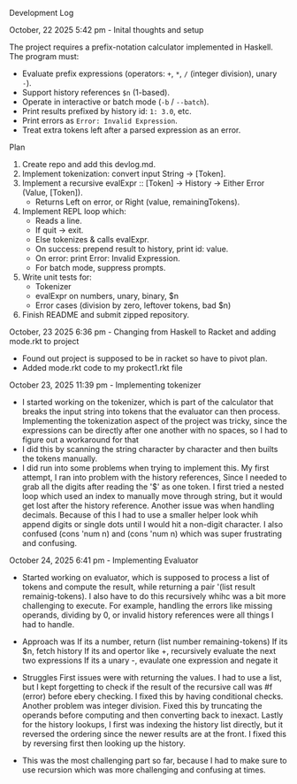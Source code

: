 Development Log

October, 22 2025 5:42 pm - Inital thoughts and setup

The project requires a prefix-notation calculator implemented in Haskell. The program must:
- Evaluate prefix expressions (operators: `+`, `*`, `/` (integer division), unary `-`).
- Support history references `$n` (1-based).
- Operate in interactive or batch mode (`-b` / `--batch`).
- Print results prefixed by history id: `1: 3.0`, etc.
- Print errors as `Error: Invalid Expression`.
- Treat extra tokens left after a parsed expression as an error.

Plan
1. Create repo and add this devlog.md.
2. Implement tokenization: convert input String → [Token].
3. Implement a recursive evalExpr :: [Token] -> History -> Either Error (Value, [Token]).
   - Returns Left on error, or Right (value, remainingTokens).
4. Implement REPL loop which:
   - Reads a line.
   - If quit → exit.
   - Else tokenizes & calls evalExpr.
   - On success: prepend result to history, print id: value.
   - On error: print Error: Invalid Expression.
   - For batch mode, suppress prompts.
5. Write unit tests for:
   - Tokenizer
   - evalExpr on numbers, unary, binary, $n
   - Error cases (division by zero, leftover tokens, bad $n)
6. Finish README and submit zipped repository.

October, 23 2025 6:36 pm - Changing from Haskell to Racket and adding mode.rkt to project
- Found out project is supposed to be in racket so have to pivot plan. 
- Added mode.rkt code to my prokect1.rkt file

October 23, 2025 11:39 pm - Implementing tokenizer
- I started working on the tokenizer, which is part of the calculator that breaks the input string into tokens that the evaluator can then process. Implementing the tokenization aspect of the project was tricky, since the expressions can be directly after one another with no spaces, so I had to figure out a workaround for that
- I did this by scanning the string character by character and then builts the tokens manually.
- I did run into some problems when trying to implement this. My first attempt, I ran into problem with the history references, Since I needed to grab all the digits after reading the '$' as one token. I first tried a nested loop which used an index to manually move through string, but it would get lost after the history reference. Another issue was when handling decimals. Because of this I had to use a smaller helper look whih append digits or single dots until I would hit a non-digit character. I also confused (cons 'num n) and (cons 'num n) which was super frustrating and confusing. 

October 24, 2025 6:41 pm - Implementing Evaluator
- Started working on evaluator, which is supposed to process a list of tokens and compute the result, while returning a pair '(list result remainig-tokens). I also have to do this recursively whihc was a bit more challenging to execute. For example, handling the errors like missing operands, dividing by 0, or invalid history references were all things I had to handle. 
- Approach was
If its a number, return (list number remaining-tokens)
If its $n, fetch history
If its and opertor like +, recursively evaluate the next two expressions
If its a unary -, evaulate one expression and negate it

- Struggles
First issues were with returning the values. I had to use a list, but I kept forgetting to check if the result of the recursive call was #f (error) before ebery checking. I fixed this by having conditional checks.
Another problem was integer division. Fixed this by truncating the operands before computing and then converting back to inexact. 
Lastly for the history lookups, I first was indexing the history list directly, but it reversed the ordering since the newer results are at the front. I fixed this by reversing first then looking up the history. 

- This was the most challenging part so far, because I had to make sure to use recursion which was more challenging and confusing at times. 
